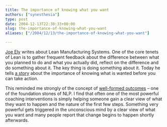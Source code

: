 ```yaml
---
title: The importance of knowing what you want
authors: ["synesthesia"]
type: post
date: 2004-12-13T22:30:33+00:00
slug: the-importance-of-knowing-what-you-want 
aliases: ["/2004/12/13/the-importance-of-knowing-what-you-want"]

---
```

[Joe Ely][1] writes about Lean Manufacturing Systems. One of the core tenets of Lean is to gather frequent feedback about the difference between what you planned to do and what you actually did, reflect on the difference and do something about it. The key thing is doing something about it. Today he tells [a story][2] about the importance of knowing what is wanted before you can take action.

This reminded me strongly of the concept of [well-formed outcomes][3] &#8211; one of the foundation stones of <abbrev title="Neuro-Linguistic Programming">NLP</abbrev>. I find that often one of the most powerful coaching interventions is simply helping someone gain a clear view of what they want to happen and the nature of the first few steps. Something very powerful gets triggered in the unconscious mind by a clear view of what you want and many people report that change begins to happen shortly afterwards.

 [1]: https://joeelylean.blogspot.com/
 [2]: https://joeelylean.blogspot.com/2004_12_12_joeelylean_archive.html#110295495297195774
 [3]: https://www.synesthesia.co.uk/wiki/WellFormedOutcome